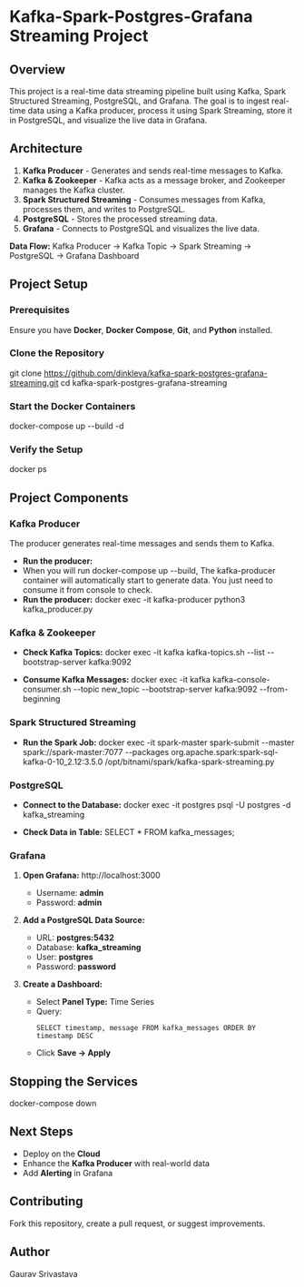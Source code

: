 # Kafka-Spark-Postgres-Grafana Streaming Project

## Overview
This project is a real-time data streaming pipeline built using Kafka, Spark Structured Streaming, PostgreSQL, and Grafana. The goal is to ingest real-time data using a Kafka producer, process it using Spark Streaming, store it in PostgreSQL, and visualize the live data in Grafana.

## Architecture
1. **Kafka Producer** - Generates and sends real-time messages to Kafka.
2. **Kafka & Zookeeper** - Kafka acts as a message broker, and Zookeeper manages the Kafka cluster.
3. **Spark Structured Streaming** - Consumes messages from Kafka, processes them, and writes to PostgreSQL.
4. **PostgreSQL** - Stores the processed streaming data.
5. **Grafana** - Connects to PostgreSQL and visualizes the live data.

**Data Flow:** Kafka Producer → Kafka Topic → Spark Streaming → PostgreSQL → Grafana Dashboard

## Project Setup

### Prerequisites
Ensure you have **Docker**, **Docker Compose**, **Git**, and **Python** installed.

### Clone the Repository
git clone https://github.com/dinkleva/kafka-spark-postgres-grafana-streaming.git cd kafka-spark-postgres-grafana-streaming

### Start the Docker Containers
docker-compose up --build -d

### Verify the Setup
docker ps

## Project Components

### Kafka Producer
The producer generates real-time messages and sends them to Kafka.

- **Run the producer:**
- When you will run docker-compose up --build, The kafka-producer container will automatically start to generate data. You just need to consume it from console to check.
- **Run the producer:**
docker exec -it kafka-producer python3 kafka_producer.py

### Kafka & Zookeeper
- **Check Kafka Topics:**
docker exec -it kafka kafka-topics.sh --list --bootstrap-server kafka:9092

- **Consume Kafka Messages:**
docker exec -it kafka kafka-console-consumer.sh --topic new_topic --bootstrap-server kafka:9092 --from-beginning


### Spark Structured Streaming
- **Run the Spark Job:**
docker exec -it spark-master spark-submit --master spark://spark-master:7077 --packages org.apache.spark:spark-sql-kafka-0-10_2.12:3.5.0 /opt/bitnami/spark/kafka-spark-streaming.py

### PostgreSQL
- **Connect to the Database:**
docker exec -it postgres psql -U postgres -d kafka_streaming

- **Check Data in Table:**
SELECT * FROM kafka_messages;

### Grafana
1. **Open Grafana:** http://localhost:3000  
   - Username: **admin**  
   - Password: **admin**  

2. **Add a PostgreSQL Data Source:**  
   - URL: **postgres:5432**  
   - Database: **kafka_streaming**  
   - User: **postgres**  
   - Password: **password**  

3. **Create a Dashboard:**  
   - Select **Panel Type:** Time Series  
   - Query:  
     ```
     SELECT timestamp, message FROM kafka_messages ORDER BY timestamp DESC
     ```
   - Click **Save → Apply**  

## Stopping the Services
docker-compose down

## Next Steps
- Deploy on the **Cloud**
- Enhance the **Kafka Producer** with real-world data
- Add **Alerting** in Grafana

## Contributing
Fork this repository, create a pull request, or suggest improvements.

## Author
Gaurav Srivastava
